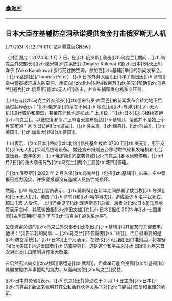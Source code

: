 ###  [:house:返回](README.md)
---


## 日本大臣在基辅防空洞承诺提供资金打击俄罗斯无人机
`1/7/2024 9:12 PM UTC 宝尹` [轉載自GNews](https://gnews.org/articles/2194493)

（封面图片：2024 年 1 月 7 日，在[[zh:俄罗斯]]袭击[[zh:乌克兰]]期间，[[zh:乌克兰外交部长]][[zh:德米特罗·库莱巴]] (Dmytro Kuleba) 和[[zh:日本]]外长上川洋子 (Yoko Kamikawa) 步行前往防空洞，参加在[[zh:基辅]]举行的新闻发布会。｜[[zh:路透社]]/Thomas Peter）
[[zh:日本外务大臣]]上川洋子周日因[[zh:基辅]]空中警报被迫进入防空洞，承诺向[[zh:北约]]提供数百万[[zh:美元]]帮助[[zh:乌克兰]]避免[[zh:俄罗斯]][[zh:无人机]]袭击，并宣布捐赠发电机和变压器。

上川在与[[zh:乌克兰外交部长]][[zh:德米特罗·库莱巴]]的新闻发布会转为地下后通过翻译表示：“[[zh:俄罗斯]]持续在不同[[zh:地点]]用[[zh:导弹]]和[[zh:无人机]]进行威胁和袭击，甚至在元旦也是如此。”
上川说：“[[zh:日本]]决心继续支持[[zh:乌克兰]]，以便恢复和平。”上川当天宣布抵达[[zh:基辅]]，但这并不是她上个月宣布的 1 月 5 日访问[[zh:波兰]]、[[zh:芬兰]]、[[zh:瑞典]]、[[zh:荷兰]]、[[zh:美国]]、[[zh:加拿大]]和[[zh:德国]]。

上川表示，[[zh:日本]]将向[[zh:北约]]信托基金拨款 3700 万[[zh:美元]]，用于支持[[zh:无人机]]探测系统等设备。
她还宣布捐赠五台移动燃气轮机发电机和七台变压器。去年冬天，[[zh:俄罗斯]]的空袭导致[[zh:乌克兰]]各地频繁停电，[[zh:1月2日]]的重大袭击导致[[zh:乌克兰]]两个主要[[zh:城市]]停电。

自[[zh:俄罗斯]] 2022 年 2 月入侵[[zh:乌克兰]]（包括[[zh:基辅]]）以来，空中警报已成为现实，许多警报都没有造成人员伤亡或损坏。

然而，[[zh:乌克兰]]官员表示，[[zh:莫斯科]]在新年期间部署了数百枚[[zh:导弹]]和[[zh:无人机]]，袭击了[[zh:基辅]]和[[zh:哈尔科夫]]，造成至少 5 名平民死亡、超过 135 人受伤。
上川还会见了[[zh:泽连斯基]]总统，后者对[[zh:日本]]元旦地震表示哀悼，并感谢首相[[zh:岸田文雄]]在[[zh:日本]]担任 2023 年[[zh:七国集团]]主席国期间“提升了与[[zh:乌克兰]]的关系水平”。

坐在访客旁边的[[zh:乌克兰外交部长]]还指出了[[zh:基辅]]对其盟友的关键要求，他说：“我告诉我的同事......[[zh:乌克兰]]不仅需要[[zh:飞机]]，而且最重要的是[[zh:防空系统]]。”
[[zh:日本]]上个月表示，在修改[[zh:武器]]出口准则后，将准备向[[zh:美国]]运送爱国者[[zh:防空导弹]]，这是这个和平主义[[zh:国家]]九年来首次对此类出口限制进行重大改革。

它仍然无法向交[[zh:战国]]家运送[[zh:武器]]，但此举可能会提高[[zh:华盛顿]]向其盟友提供军事援助的能力，从而间接使[[zh:乌克兰]]受益。

[[zh:日本外务省]]表示，[[zh:东京]]还打算通过于 2 月 19 日主办[[zh:日本]]-[[zh:乌克兰]]会议来表明其在公私合作伙伴关系下对[[zh:乌克兰]]恢复和重建的承诺。

